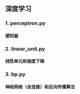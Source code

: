 ## 深度学习
### 1. perceptron.py
#### 感知器
### 2. linear_unit.py
#### 线性单元和梯度下降
### 3. bp.py
#### 神经网络（全连接）和反向传播算法